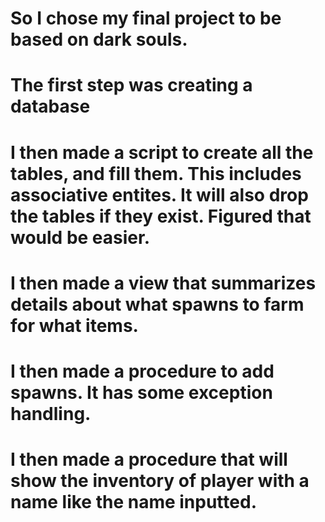 # So I chose my final project to be based on dark souls.
# The first step was creating a database
# I then made a script to create all the tables, and fill them. This includes associative entites. It will also drop the tables if they exist. Figured that would be easier.
# I then made a view that summarizes details about what spawns to farm for what items.
# I then made a procedure to add spawns. It has some exception handling.
# I then made a procedure that will show the inventory of player with a name like the name inputted.
